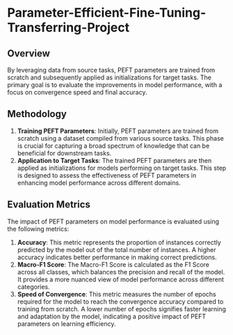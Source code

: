 # Parameter-Efficient-Fine-Tuning-Transferring-Project
## Overview
By leveraging data from source tasks, PEFT parameters are trained from scratch and subsequently applied as initializations for target tasks. The primary goal is to evaluate the improvements in model performance, with a focus on convergence speed and final accuracy.

## Methodology
1. **Training PEFT Parameters**: Initially, PEFT parameters are trained from scratch using a dataset compiled from various source tasks. This phase is crucial for capturing a broad spectrum of knowledge that can be beneficial for downstream tasks.
2. **Application to Target Tasks**: The trained PEFT parameters are then applied as initializations for models performing on target tasks. This step is designed to assess the effectiveness of PEFT parameters in enhancing model performance across different domains.

## Evaluation Metrics
The impact of PEFT parameters on model performance is evaluated using the following metrics:
1. **Accuracy**: This metric represents the proportion of instances correctly predicted by the model out of the total number of instances. A higher accuracy indicates better performance in making correct predictions.
2. **Macro-F1 Score**: The Macro-F1 Score is calculated as the F1 Score across all classes, which balances the precision and recall of the model. It provides a more nuanced view of model performance across different categories.
3. **Speed of Convergence**: This metric measures the number of epochs required for the model to reach the convergence accuracy compared to training from scratch. A lower number of epochs signifies faster learning and adaptation by the model, indicating a positive impact of PEFT parameters on learning efficiency.
